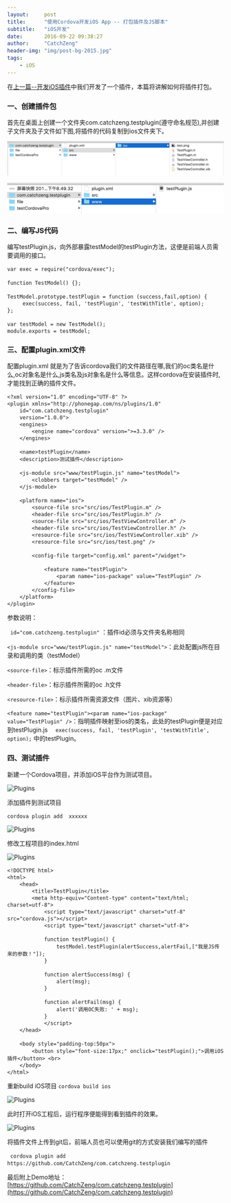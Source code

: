 ```yaml
---
layout:     post
title:      "使用Cordova开发iOS App -- 打包插件及JS脚本"
subtitle:   "iOS开发"
date:       2016-09-22 09:38:27 
author:     "CatchZeng"
header-img: "img/post-bg-2015.jpg"
tags:
    - iOS
---
```

<span id="busuanzi_container_page_pv"></span>

在[上一篇--开发iOS插件](http://catchzeng.com/2016/09/21/使用Cordova开发iOS-App-开发iOS插件/)中我们开发了一个插件，本篇将讲解如何将插件打包。

### 一、创建插件包
首先在桌面上创建一个文件夹com.catchzeng.testplugin(遵守命名规范),并创建子文件夹及子文件如下图,将插件的代码复制到ios文件夹下。

![Plugins](/img/in-post/post-cordova3/1.png)

![Plugins](/img/in-post/post-cordova3/2.png)

### 二、编写JS代码
编写testPlugin.js，向外部暴露testModel的testPlugin方法，这便是前端人员需要调用的接口。

```
var exec = require("cordova/exec");

function TestModel() {};

TestModel.prototype.testPlugin = function (success,fail,option) {
     exec(success, fail, 'testPlugin', 'testWithTitle', option);
};

var testModel = new TestModel();
module.exports = testModel;

```

### 三、配置plugin.xml文件
配置plugin.xml 就是为了告诉cordova我们的文件路径在哪,我们的oc类名是什么,oc对象名是什么,js类名及js对象名是什么等信息。这样cordova在安装插件时,才能找到正确的插件文件。

```
<?xml version="1.0" encoding="UTF-8" ?>
<plugin xmlns="http://phonegap.com/ns/plugins/1.0"
    id="com.catchzeng.testplugin"
    version="1.0.0">
    <engines>
        <engine name="cordova" version=">=3.3.0" />
    </engines>
    
    <name>testPlugin</name>
    <description>测试插件</description>
    
    <js-module src="www/testPlugin.js" name="testModel">
        <clobbers target="testModel" />
    </js-module>
    
    <platform name="ios">
        <source-file src="src/ios/TestPlugin.m" />
        <header-file src="src/ios/TestPlugin.h" />
        <source-file src="src/ios/TestViewController.m" />
        <header-file src="src/ios/TestViewController.h" />
        <resource-file src="src/ios/TestViewController.xib" />
        <resource-file src="src/ios/test.png" />
        
        <config-file target="config.xml" parent="/widget">
            
            <feature name="testPlugin">
                <param name="ios-package" value="TestPlugin" />
            </feature>
        </config-file>
    </platform>
</plugin>
```
参数说明：

``` id="com.catchzeng.testplugin"``` ：插件id必须与文件夹名称相同

```<js-module src="www/testPlugin.js" name="testModel">```：此处配置js所在目录和调用的类（testModel）

```<source-file>```：标示插件所需的oc .m文件

```<header-file>```：标示插件所需的oc .h文件

```<resource-file>```：标示插件所需资源文件（图片、xib资源等）

```<feature name="testPlugin"><param name="ios-package" value="TestPlugin" />```：指明插件映射至ios的类名，此处的testPlugin便是对应到testPlugin.js ```  exec(success, fail, 'testPlugin', 'testWithTitle', option);``` 中的testPlugin。

### 四、测试插件

新建一个Cordova项目，并添加iOS平台作为测试项目。

![Plugins](/img/in-post/post-cordova3/3.png)

添加插件到测试项目
```
cordova plugin add  xxxxxx
```

![Plugins](/img/in-post/post-cordova3/4.png)

修改工程项目的index.html

![Plugins](/img/in-post/post-cordova3/5.png)

```
<!DOCTYPE html>
<html>
    <head>
        <title>TestPlugin</title>
        <meta http-equiv="Content-type" content="text/html; charset=utf-8">
            <script type="text/javascript" charset="utf-8" src="cordova.js"></script>
            <script type="text/javascript" charset="utf-8">

            function testPlugin() {
                testModel.testPlugin(alertSuccess,alertFail,["我是JS传来的参数！"]);
            }

            function alertSuccess(msg) {
                alert(msg);
            }

            function alertFail(msg) {
                alert('调用OC失败: ' + msg);
            }
            </script>
    </head>

    <body style="padding-top:50px">
        <button style="font-size:17px;" onclick="testPlugin();">调用iOS插件</button> <br>
    </body>
</html>
```
重新build iOS项目
``` cordova build ios ```

![Plugins](/img/in-post/post-cordova3/6.png)

此时打开iOS工程后，运行程序便能得到看到插件的效果。

![Plugins](/img/in-post/post-cordova3/7.gif)


将插件文件上传到git后，前端人员也可以使用git的方式安装我们编写的插件

```  cordova plugin add  https://github.com/CatchZeng/com.catchzeng.testplugin ```

最后附上Demo地址：[https://github.com/CatchZeng/com.catchzeng.testplugin](https://github.com/CatchZeng/com.catchzeng.testplugin)